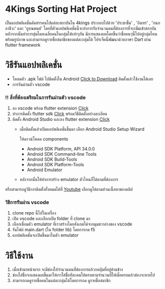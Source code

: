 # 4Kings Sorting Hat Project
 เป็นแอปพลิเคชั่นคัดสรรคนไปแต่ละสถาบันใน 4kings ประกอบไปด้วย 'ประชาชื่น' , 'อินทร' , 'กนกอาชีวะ' และ 'บูรณพนธ์' 
โดยที่ตัวแอปพลิเคชั่นนี้จะทำการรับจำนวนคนที่ต้องการที่จะเพิ่มเข้าสถาบัน หลังจากนั้นทำการสุ่มโดยเฉลี่ยคนในกลุ่มให้เท่าๆกัน 
มีการแสดงผลโดยขึ้นว่าชื่อคนๆนี้ไปอยู่กลุ่มไหนพร้อมรูปภาพ และสามารถดูรายชื่อสมาชิกของแต่ละกลุ่มได้
โปรเจ็คนี้พัฒนาด้วยภาษา Dart ผ่าน flutter framework

# วิธีรันแอปพลิเคชั่น
- โหลดตัว .apk ไฟล์ ไปติดตั้งใน Android [Click to Download](https://drive.google.com/file/d/1k7VFyG6Ynk_Vb0UL7fG8ZsJuEGeJW5S4/view?usp=sharing) ติดตั้งแล้วใช้งานได้เลย
- การรันผ่านตัว vscode

### !! สิ่งที่ต้องเตรียมในการรันผ่านตัว vscode
  1. ลง vscode พร้อม flutter extension [Click](https://code.visualstudio.com/)  
  2. ทำการติดตั้ง flutter sdk [Click](https://docs.flutter.dev/get-started/install/windows/mobile?tab=virtual)  พร้อมวิธีติดตั้งอย่างละเอียด
  3. ติดตั้ง Android Studio และลง flutter extension [Click](https://developer.android.com/studio)
     - เมื่อติดตั้งแล้วเปิดแอปพลิเคชั่นขึ้นมา เลือก Android Studio Setup Wizard
       
       ให้ดาวน์โหลด components
       - Android SDK Platform, API 34.0.0
       - Android SDK Command-line Tools
       - Android SDK Build-Tools
       - Android SDK Platform-Tools
       - Android Emulator
      - หลังจากนั้นให้ทำการสร้าง emulator ตัวไหนก็ได้ตามที่ต้องการ
    
หรือสามารถดูวิธีการติดตั้งทั้งหมดได้ที่ [Youtube](https://youtu.be/3jGj-1-m_zA?si=H0ugLUzsPQJamtib) เลือกดูได้ตามส่วนเนื้อหาของคลิป

### วิธีการรันผ่าน vscode
1. clone repo นี้ไปในเครื่อง
2. เปิด vscode และเลือกเปิด folder ที่ clone มา
3. เลือกเชื่อมตัว emulator ที่เราสร้างโดยสังเกตได้จากมุมขวาล่างของ vscode
4. รันไฟล์ main.dart (ใน folder lib) โดยการกด f5
5. แอปพลิเคชั่นจะเปิดขึ้นมาในตัว emulator


# วิธีใช้งาน
1. เมื่อเข้ามาหน้าแรก จะมีช่องใส่จำนวนคนที่ต้องการแล้วกดปุ่มที่อยู่ด้านข้าง
2. ช่องใส่ชื่อจะแสดงผลขึ้นมาให้เราใส่ชื่อทีละคนให้ครบตามจำนวนที่ใส่เมื่อครบแล้วช่องจะหายไป
3. สามารถกดดูรายชื่อคนในแต่ละกลุ่มได้โดยการกด ดูรายชื่อสมาชิก
